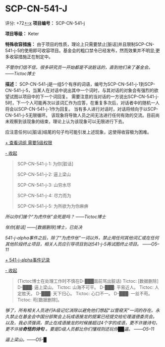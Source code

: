 # SCP-CN-541-J
                        


评分: +72<a shape='rect' title='&#25105;&#21916;&#27426;' href='javascript:;' onclick='WIKIDOT.modules.PageRateWidgetModule.listeners.rate(event, 1)'>+</a><a shape='rect' title='&#25105;&#19981;&#21916;&#27426;' href='javascript:;' onclick='WIKIDOT.modules.PageRateWidgetModule.listeners.rate(event, -1)'>&#8211;</a><a shape='rect' title='&#21462;&#28040;&#25105;&#30340;&#25237;&#31080;' href='javascript:;' onclick='WIKIDOT.modules.PageRateWidgetModule.listeners.cancelVote(event)'>x</a>
**项目编号：** SCP-CN-541-j

**项目等级：** Keter

**特殊收容措施：** 由于项目的性质，理论上只需要禁止[脏话]并且限制SCP-CN-541-j-5的使用即可收容项目。基金会的粗口禁令已经发布，然而效果并不明显;更多收容措施正在制定中。

*不管你们信不信，很多研究员一开始都是不说脏话的，直到他们来了基金会。 ——Tictoc博士* 

**描述：** 
SCP-CN-541-j是一组5个有序的词语，编号为SCP-CN-541-j-1到SCP-CN-541-j-5，当某人在对话中说出其中一个词时，与其对话的对象会有强烈的欲望试图以项目中的下一个词回复。
需要注意的当对话的一方说出SCP-CN-541-j-5时，下一个人可能再次以该词汇作为应答，在重复多次后，对话者中的随机一人将会以SCP-CN-541-j-1作为回复。
当有多人进行对话时，对话将倾向于以SCP-CN-541-j-5无限循环。
该现象将导致人员之间无法进行任何有效的交流。目前尚未观察到该现象的结束，理论上认为该现象可以无限进行下去。

应注意任何以[脏话]结尾的句子均可能引发上述现象，这使得收容极为困难。


<a shape='rect' class='collapsible-block-link' href='javascript:;'>+&#160;&#26597;&#30475;&#35789;&#32452;&#160;&#38656;&#35201;5&#32423;&#26435;&#38480;</a>

<a shape='rect' class='collapsible-block-link' href='javascript:;'>-&#160;&#25910;&#36215;</a>


> SCP-CN-541-j-1: 为你[脏话]
> 
> SCP-CN-541-j-2: 逼上梁山
> 
> SCP-CN-541-j-3: 山穷水尽
> 
> SCP-CN-541-j-4: 尽力而为
> 
> SCP-CN-541-j-5: 为所欲为为你麻痹
> 




*所以你们接个“为虎作伥”会死是吗？ ——Tictoc博士* 

*伥你[脏话] ——[数据删除]博士，已处决* 

*541-j-alpha事件之后，除了“为虎作伥”一词以外，禁止用任何其他词汇或在任何其他阶段终止项目，相关人员应引导项目到达541-j-5再试图终止项目。 ——O5–11* 


<a shape='rect' class='collapsible-block-link' href='javascript:;'>+&#160;541-j-alpha&#20107;&#20214;&#35760;&#24405;</a>

<a shape='rect' class='collapsible-block-link' href='javascript:;'>-&#160;&#25910;&#36215;</a>


> (Tictoc博士在处理工作时不慎在D-███面前骂出脏话)
Tictoc: [数据删除]
D-███: 逼上梁山。
Tictoc: 山海不可平。
D-███: 平易近人。
Tictoc: 人定胜天。
D-███: 天下归心。
Tictoc: 心口不一。
D-███: 一丝不苟。
Tictoc: 苟[数据删除]。
> 




*够了，所有相关人员进行A级记忆消除以避免他们想起“以管窥天”一词的存在。永久禁止在基金会中国分部聚会上玩成语接龙的提案已经提交给伦理道德委员会。* 
*以及，我必须强调，禁止在成语接龙的时候接超过4个字的成语，更不许接诗句，更不许接**奇怪的诗句** 。要是D级人员都比你们懂规则还玩你██逼。 ——O5–11* 

*逼上梁山。——O5-█* 



                    